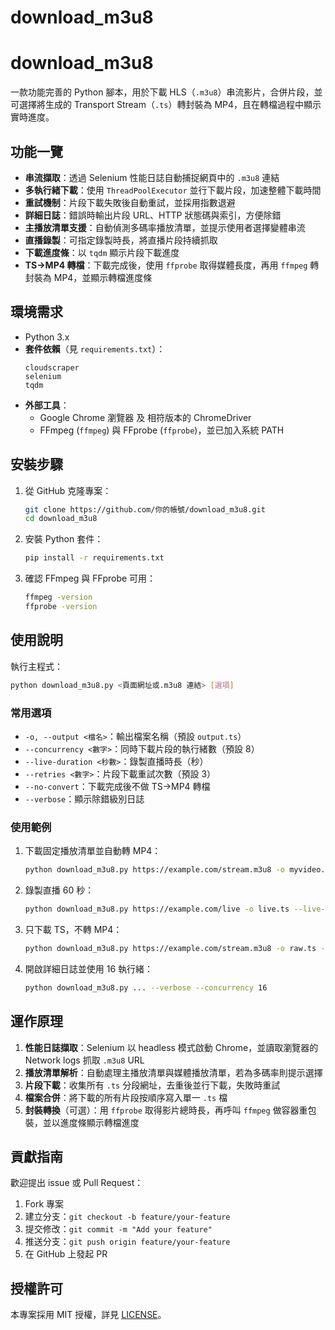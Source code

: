 ﻿# download_m3u8
# download_m3u8

一款功能完善的 Python 腳本，用於下載 HLS（`.m3u8`）串流影片，合併片段，並可選擇將生成的 Transport Stream（`.ts`）轉封裝為 MP4，且在轉檔過程中顯示實時進度。

## 功能一覽

- **串流擷取**：透過 Selenium 性能日誌自動捕捉網頁中的 `.m3u8` 連結
- **多執行緒下載**：使用 `ThreadPoolExecutor` 並行下載片段，加速整體下載時間
- **重試機制**：片段下載失敗後自動重試，並採用指數退避
- **詳細日誌**：錯誤時輸出片段 URL、HTTP 狀態碼與索引，方便除錯
- **主播放清單支援**：自動偵測多碼率播放清單，並提示使用者選擇變體串流
- **直播錄製**：可指定錄製時長，將直播片段持續抓取
- **下載進度條**：以 `tqdm` 顯示片段下載進度
- **TS→MP4 轉檔**：下載完成後，使用 `ffprobe` 取得媒體長度，再用 `ffmpeg` 轉封裝為 MP4，並顯示轉檔進度條

## 環境需求

- Python 3.x
- **套件依賴**（見 `requirements.txt`）：
  ```text
  cloudscraper
  selenium
  tqdm
  ```  
- **外部工具**：
  - Google Chrome 瀏覽器 及 相符版本的 ChromeDriver
  - FFmpeg (`ffmpeg`) 與 FFprobe (`ffprobe`)，並已加入系統 PATH

## 安裝步驟

1. 從 GitHub 克隆專案：
   ```bash
   git clone https://github.com/你的帳號/download_m3u8.git
   cd download_m3u8
   ```
2. 安裝 Python 套件：
   ```bash
   pip install -r requirements.txt
   ```
3. 確認 FFmpeg 與 FFprobe 可用：
   ```bash
   ffmpeg -version
   ffprobe -version
   ```

## 使用說明

執行主程式：
```bash
python download_m3u8.py <頁面網址或.m3u8 連結> [選項]
```

### 常用選項

- `-o, --output <檔名>`：輸出檔案名稱（預設 `output.ts`）
- `--concurrency <數字>`：同時下載片段的執行緒數（預設 8）
- `--live-duration <秒數>`：錄製直播時長（秒）
- `--retries <數字>`：片段下載重試次數（預設 3）
- `--no-convert`：下載完成後不做 TS→MP4 轉檔
- `--verbose`：顯示除錯級別日誌

### 使用範例

1. 下載固定播放清單並自動轉 MP4：
   ```bash
   python download_m3u8.py https://example.com/stream.m3u8 -o myvideo.ts
   ```

2. 錄製直播 60 秒：
   ```bash
   python download_m3u8.py https://example.com/live -o live.ts --live-duration 60
   ```

3. 只下載 TS，不轉 MP4：
   ```bash
   python download_m3u8.py https://example.com/stream.m3u8 -o raw.ts --no-convert
   ```

4. 開啟詳細日誌並使用 16 執行緒：
   ```bash
   python download_m3u8.py ... --verbose --concurrency 16
   ```

## 運作原理

1. **性能日誌擷取**：Selenium 以 headless 模式啟動 Chrome，並讀取瀏覽器的 Network logs 抓取 `.m3u8` URL
2. **播放清單解析**：自動處理主播放清單與媒體播放清單，若為多碼率則提示選擇
3. **片段下載**：收集所有 `.ts` 分段網址，去重後並行下載，失敗時重試
4. **檔案合併**：將下載的所有片段按順序寫入單一 `.ts` 檔
5. **封裝轉換**（可選）：用 `ffprobe` 取得影片總時長，再呼叫 `ffmpeg` 做容器重包裝，並以進度條顯示轉檔進度

## 貢獻指南

歡迎提出 issue 或 Pull Request：

1. Fork 專案
2. 建立分支：`git checkout -b feature/your-feature`
3. 提交修改：`git commit -m "Add your feature"`
4. 推送分支：`git push origin feature/your-feature`
5. 在 GitHub 上發起 PR

## 授權許可

本專案採用 MIT 授權，詳見 [LICENSE](LICENSE)。
